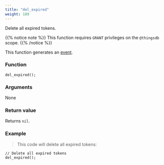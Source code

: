 ```yaml
---
title: "del_expired"
weight: 189
---
```


Delete all expired tokens.

{{% notice note %}}
This function requires `GRANT` privileges on the `@thingsdb` scope.
{{% /notice %}}

This function generates an [event](../../overview/events).

### Function

`del_expired();`

### Arguments

None

### Return value

Returns `nil`.

### Example

> This code will delete all expired tokens:

```thingsdb,should_pass,@t
// Delete all expired tokens
del_expired();
```

